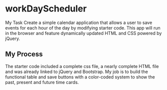 # workDayScheduler

My Task
Create a simple calendar application that allows a user to save events for each hour of the day by modifying starter code. This app will run in the browser and feature dynamically updated HTML and CSS powered by jQuery.

## My Process

The starter code included a complete css file, a nearly complete HTML file and was already linked to jQuery and Bootstrap. My job is to build the functional table and save buttons with a color-coded system to show the past, present and future time cards.
